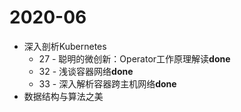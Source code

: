 # 2020-06

* 深入剖析Kubernetes
	* 27 - 聪明的微创新：Operator工作原理解读**done**
	* 32 - 浅谈容器网络**done**
	* 33 - 深入解析容器跨主机网络**done**
* 数据结构与算法之美